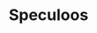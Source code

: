 ---
layout: recette
categories: [recettes]
hidden: true
lang: fr
sitemap: true
title: Speculoos
type: sucre
utensils:
  - tamis
  - saladier
  - plaque-cuisson
  - rouleau
  - roulette
  - grille
recettes:
  Classique:
    ingredients: 
      - nom: farine blanche
        qte: 125
        unite: gr
        variable: true
      - nom: levure chimique
        qte: 2
        unite: gr
      - nom: sucre brun
        qte: 75
        unite: gr
      - nom: beurre
        qte: 75
        unite: gr
      - nom: lait
        qte: 20
        unite: gr
      - nom: Mélange d'épices
        lien: /recettes/epices-speculoos 
    preconditions:
      - Le beurre doit être pommade
    etapes:
      - label: Préparation
        details:
          - Tamiser la farine, la levure, les épices et le sucre dans un saladier
          - Ajouter le beurre et le lait
          - Mélanger à la main jusqu'à obtention d'une pâte lisse
          - Former une boule
          - Réserver au frais 30 minutes
          - Placer une feuille de papier cuisson dans une plaque de cuisson 
          - Étaler la pâte avec un rouleau à pâtisserie
          - Précouper les biscuits avec une roulette à pizza
      - label: Cuisson
        emoji: 🔥
        details: 
          - Cuire 20 minutes à 180°C
          - Placer les biscuits sur une grille
          - Laver la plaque entre deux fournées afin qu'elle soit froide
---